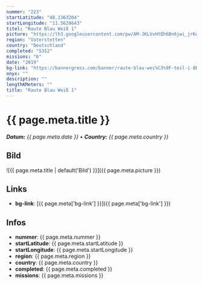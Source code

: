 ```yaml
---
nummer: "223"
startLatitude: "48.1363204"
startLongitude: "11.5628643"
titel: "Raute Blau Weiß 1"
picture: "https://lh3.googleusercontent.com/pw/AM-JKLVxHtQh6Bn6jwi_jrKdau5SfX6mQgTG1Z-Clup9zYNC2391cA72wsdzyqma35o3WNi-gswPk7bBu_mQ8WBo-Bbgr5Wqj_-w2ShTaANPxtOBfF59kQpkRGUqqPS21r22cbp9W5XfxBspiC9AybFJ9_eI8Q=w1080-h153-no?authuser=0"
region: "Vaterstetten"
country: "Deutschland"
completed: "5352"
missions: "6"
date: "2019"
bg-link: "https://bannergress.com/banner/raute-blau-wei%C3%9F-teil-i-8b53"
onyx: ""
description: ""
lengthKMeters: ""
title: "Raute Blau Weiß 1"
---
```


# {{ page.meta.title }}
_**Datum:** {{ page.meta.date }} • **Country:** {{ page.meta.country }}_

## Bild
![{{ page.meta.title | default('Bild') }}]({{ page.meta.picture }})

## Links
- **bg-link**: [{{ page.meta['bg-link'] }}]({{ page.meta['bg-link'] }})

## Infos
- **nummer**: {{ page.meta.nummer }}
- **startLatitude**: {{ page.meta.startLatitude }}
- **startLongitude**: {{ page.meta.startLongitude }}
- **region**: {{ page.meta.region }}
- **country**: {{ page.meta.country }}
- **completed**: {{ page.meta.completed }}
- **missions**: {{ page.meta.missions }}

